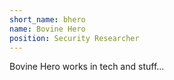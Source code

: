 ```yaml
---
short_name: bhero
name: Bovine Hero
position: Security Researcher
---
```

Bovine Hero works in tech and stuff... 